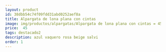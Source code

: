 ```yaml
---
layout: product
id: 38dbb54c74f09fdd31abd0252aef8a
title: Alpargata de lona plana con cintas 
image: img/productos/alpargatas/Alpargata de lona plana con cintas = 45=destacado2 =azul vaquero rosa beige salvi.webp
price:  45
tags: destacado2 
description: azul vaquero rosa beige salvi
order: 1
---
```

